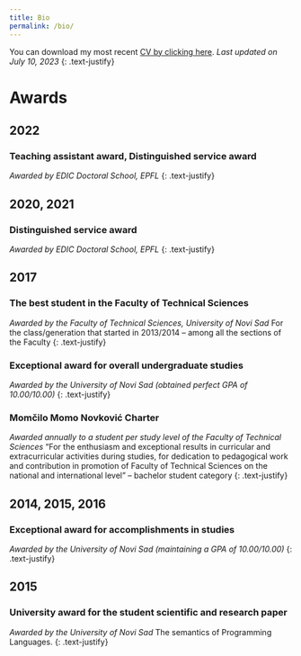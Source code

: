 ```yaml
---
title: Bio
permalink: /bio/
---
```


You can download my most recent [CV by clicking here](/assets/files/Viktor_Sanca_cv.pdf).
*Last updated on July 10, 2023* 
{: .text-justify}

# Awards

## **2022** 
### Teaching assistant award, Distinguished service award
*Awarded by EDIC Doctoral School, EPFL*
{: .text-justify}

## **2020, 2021** 
### Distinguished service award
*Awarded by EDIC Doctoral School, EPFL*
{: .text-justify}


## **2017**
### The best student in the Faculty of Technical Sciences
*Awarded by the Faculty of Technical Sciences, University of Novi Sad*
For the class/generation that started in 2013/2014 – among all the sections of the Faculty
{: .text-justify}

### Exceptional award for overall undergraduate studies
*Awarded by the University of Novi Sad (obtained perfect GPA of 10.00/10.00)*
{: .text-justify}

### Momčilo Momo Novković Charter
*Awarded annually to a student per study level of the Faculty of Technical Sciences*
“For the enthusiasm and exceptional results in curricular and extracurricular activities during studies, for dedication to pedagogical work and contribution in promotion of Faculty of Technical Sciences on the national and international level” – bachelor student category
{: .text-justify}

## **2014, 2015, 2016**
### Exceptional award for accomplishments in studies
*Awarded by the University of Novi Sad (maintaining a GPA of 10.00/10.00)*
{: .text-justify}

## **2015**
### University award for the student scientific and research paper
*Awarded by the University of Novi Sad*
The semantics of Programming Languages. 
{: .text-justify}

